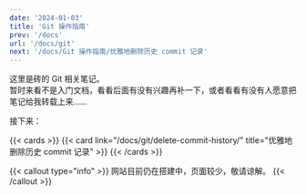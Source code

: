 ```yaml
---
date: '2024-01-03'
title: 'Git 操作指南'
prev: '/docs'
url: '/docs/git'
next: '/docs/Git 操作指南/优雅地删除历史 commit 记录'
---
```


这里是砖的 Git 相关笔记。  
暂时来看不是入门文档，看看后面有没有兴趣再补一下，或者看看有没有人愿意把笔记给我转载上来……

接下来：

{{< cards >}}
  {{< card link="/docs/git/delete-commit-history/" title="优雅地删除历史 commit 记录" >}}
{{< /cards >}}

{{< callout type="info" >}}
网站目前仍在搭建中，页面较少，敬请谅解。
{{< /callout >}}
